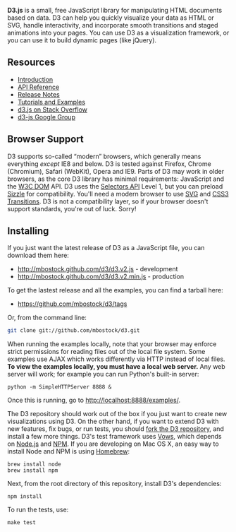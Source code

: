 **D3.js** is a small, free JavaScript library for manipulating HTML documents based on data. D3 can help you quickly visualize your data as HTML or SVG, handle interactivity, and incorporate smooth transitions and staged animations into your pages. You can use D3 as a visualization framework, or you can use it to build dynamic pages (like jQuery).

## Resources

* [Introduction](http://mbostock.github.com/d3/)
* [API Reference](wiki/API-Reference)
* [Release Notes](wiki/Release-Notes)
* [Tutorials and Examples](wiki/Gallery)
* [d3.js on Stack Overflow](http://stackoverflow.com/questions/tagged/d3.js)
* [d3-js Google Group](http://groups.google.com/group/d3-js)

## Browser Support

D3 supports so-called “modern” browsers, which generally means everything _except_ IE8 and below. D3 is tested against Firefox, Chrome (Chromium), Safari (WebKit), Opera and IE9. Parts of D3 may work in older browsers, as the core D3 library has minimal requirements: JavaScript and the [W3C DOM](http://www.w3.org/DOM/) API. D3 uses the [Selectors API](http://www.w3.org/TR/selectors-api/) Level 1, but you can preload [Sizzle](http://sizzlejs.com/) for compatibility. You'll need a modern browser to use [SVG](http://www.w3.org/TR/SVG/) and [CSS3 Transitions](http://www.w3.org/TR/css3-transitions/). D3 is not a compatibility layer, so if your browser doesn't support standards, you're out of luck. Sorry!

## Installing

If you just want the latest release of D3 as a JavaScript file, you can download them here:

* http://mbostock.github.com/d3/d3.v2.js - development
* http://mbostock.github.com/d3/d3.v2.min.js - production

To get the lastest release and all the examples, you can find a tarball here:

* https://github.com/mbostock/d3/tags

Or, from the command line:

```bash
git clone git://github.com/mbostock/d3.git
```

When running the examples locally, note that your browser may enforce strict permissions for reading files out of the local file system. Some examples use AJAX which works differently via HTTP instead of local files. **To view the examples locally, you must have a local web server.** Any web server will work; for example you can run Python's built-in server:

    python -m SimpleHTTPServer 8888 &

Once this is running, go to <http://localhost:8888/examples/>.

The D3 repository should work out of the box if you just want to create new visualizations using D3. On the other hand, if you want to extend D3 with new features, fix bugs, or run tests, you should [fork the D3 repository](/mbostock/d3/fork_select), and install a few more things. D3's test framework uses [Vows](http://vowsjs.org), which depends on [Node.js](http://nodejs.org/) and [NPM](http://npmjs.org/). If you are developing on Mac OS X, an easy way to install Node and NPM is using [Homebrew](http://mxcl.github.com/homebrew/):

    brew install node
    brew install npm

Next, from the root directory of this repository, install D3's dependencies:

    npm install

To run the tests, use:

    make test